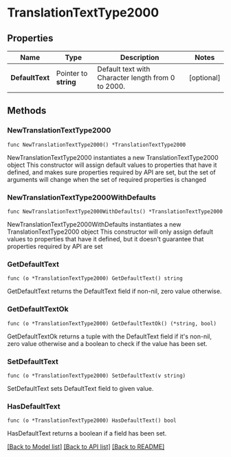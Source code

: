 # TranslationTextType2000

## Properties

Name | Type | Description | Notes
------------ | ------------- | ------------- | -------------
**DefaultText** | Pointer to **string** | Default text with Character length from 0 to 2000. | [optional] 

## Methods

### NewTranslationTextType2000

`func NewTranslationTextType2000() *TranslationTextType2000`

NewTranslationTextType2000 instantiates a new TranslationTextType2000 object
This constructor will assign default values to properties that have it defined,
and makes sure properties required by API are set, but the set of arguments
will change when the set of required properties is changed

### NewTranslationTextType2000WithDefaults

`func NewTranslationTextType2000WithDefaults() *TranslationTextType2000`

NewTranslationTextType2000WithDefaults instantiates a new TranslationTextType2000 object
This constructor will only assign default values to properties that have it defined,
but it doesn't guarantee that properties required by API are set

### GetDefaultText

`func (o *TranslationTextType2000) GetDefaultText() string`

GetDefaultText returns the DefaultText field if non-nil, zero value otherwise.

### GetDefaultTextOk

`func (o *TranslationTextType2000) GetDefaultTextOk() (*string, bool)`

GetDefaultTextOk returns a tuple with the DefaultText field if it's non-nil, zero value otherwise
and a boolean to check if the value has been set.

### SetDefaultText

`func (o *TranslationTextType2000) SetDefaultText(v string)`

SetDefaultText sets DefaultText field to given value.

### HasDefaultText

`func (o *TranslationTextType2000) HasDefaultText() bool`

HasDefaultText returns a boolean if a field has been set.


[[Back to Model list]](../README.md#documentation-for-models) [[Back to API list]](../README.md#documentation-for-api-endpoints) [[Back to README]](../README.md)


